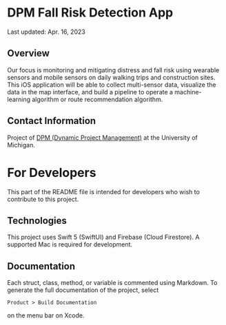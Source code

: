 #  DPM Fall Risk Detection App

Last updated: Apr. 16, 2023

## Overview

Our focus is monitoring and mitigating distress and fall risk using wearable sensors and mobile sensors on daily walking trips and construction sites. This iOS application will be able to collect multi-sensor data, visualize the data in the map interface, and build a pipeline to operate a machine-learning algorithm or route recommendation algorithm.


## Contact Information

Project of [DPM (Dynamic Project Management)](https://dpm.engin.umich.edu/) at the University of Michigan.

# For Developers

This part of the README file is intended for developers who wish to contribute to this project.

## Technologies

This project uses Swift 5 (SwiftUI) and Firebase (Cloud Firestore). A supported Mac is required for development. 

## Documentation

Each struct, class, method, or variable is commented using Markdown. To generate the full documentation of the project, select
```
Product > Build Documentation
```
on the menu bar on Xcode.



